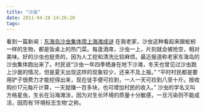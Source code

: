 ```yaml
---
title: "沙虫"
date: 2011-04-28 14:26:20
tags:
---
```


看到一篇新闻：[东海岛沙虫集体爬上海滩成谜](http://www.gdzjdaily.com.cn/zjnews/zjsociety/2011-04/26/content_1367497.htm) 在我老家，沙虫这种看起来跟蚯蚓一样的生物，都是饭桌上的热门菜。每逢酒席，沙虫一上，片刻就会被抢空，相对美味。好的沙虫也挺贵的，因为人工挖和清洗比较麻烦。最近报道称老家东海岛的沙虫集体跑出来了。村民说“沙虫一年四季栖身在地下沙滩，冬天也曾见过沙虫跑上沙面的情况，但是夏天出现这样的现象较少，还来不及上报。” “平时村民都是要用铲子很费力才能挖得出来，现在徒手便可捡到，一人一天可捡到八至十斤。按收购价17元每斤计算，一天就赚一百多块，也可增加村民的收入。” 沙虫的学名又叫方格星虫，生长在沿海滩涂，因为对生长环境的质量十分敏感，一旦污染则不能成活，因而有‘环境标志生物’之称。